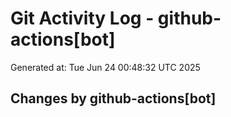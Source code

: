 # Git Activity Log - github-actions[bot]
Generated at: Tue Jun 24 00:48:32 UTC 2025
## Changes by github-actions[bot]
```diff
```
